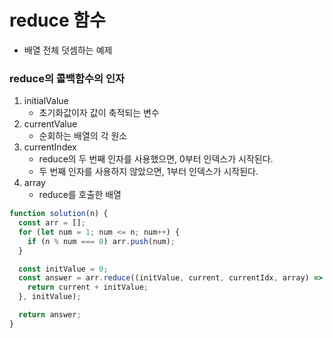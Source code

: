 # reduce 함수

- 배열 전체 덧셈하는 예제

### reduce의 콜백함수의 인자

1. initialValue
   - 초기화값이자 값이 축적되는 변수
2. currentValue
   - 순회하는 배열의 각 원소
3. currentIndex
   - reduce의 두 번째 인자를 사용했으면, 0부터 인덱스가 시작된다.
   - 두 번째 인자를 사용하지 않았으면, 1부터 인덱스가 시작된다.
4. array
   - reduce를 호출한 배열

```js
function solution(n) {
  const arr = [];
  for (let num = 1; num <= n; num++) {
    if (n % num === 0) arr.push(num);
  }

  const initValue = 0;
  const answer = arr.reduce((initValue, current, currentIdx, array) => {
    return current + initValue;
  }, initValue);

  return answer;
}
```

